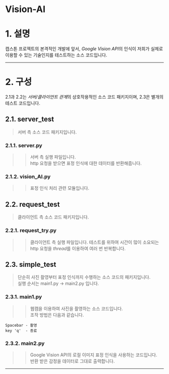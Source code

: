 Vision-AI  
=======================

# 1. 설명  
캡스톤 프로젝트의 본격적인 개발에 앞서, *Google Vision API*의 인식이 저희가 실제로 이용할 수 있는 기술인지를 테스트하는 소스 코드입니다.  

-----------------------  
# 2. 구성
2.1과 2.2는 *서버/클라이언트 관계*의 상호작용적인 소스 코드 패키지이며, 2.3은 별개의 테스트 코드입니다.  

## 2.1. server_test
>서버 측 소스 코드 패키지입니다.  

### 2.1.1. server.py  
>> 서버 측 실행 파일입니다.  
>> http 요청을 받으면 표정 인식에 대한 데이터를 반환해줍니다.

### 2.1.2. vision_AI.py
>> 표정 인식 처리 관련 모듈입니다.

## 2.2. request_test
> 클라이언트 측 소스 코드 패키지입니다.

### 2.2.1. request_try.py
>> 클라이언트 측 실행 파일입니다.
>> 테스트를 위하여 시간이 많이 소요되는 http 요청을 *thread*를 이용하여 여러 번 반복합니다.  

## 2.3. simple_test
> 단순히 사진 촬영부터 표정 인식까지 수행하는 소스 코드의 패키지입니다.  
> 실행 순서는 main1.py -> main2.py 입니다.

### 2.3.1. main1.py  
>> 웹캠을 이용하여 사진을 촬영하는 소스 코드입니다.  
>> 조작 방법은 다음과 같습니다.  

    Spacebar - 촬영
    key 'q'  - 종료

### 2.3.2. main2.py
>> Google Vision API의 로컬 이미지 표정 인식을 사용하는 코드입니다.  
>> 반환 받은 감정을 데이터로 그대로 출력합니다.

-----------------------  
